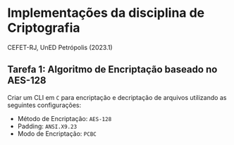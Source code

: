 # Implementações da disciplina de Criptografia

CEFET-RJ, UnED Petrópolis (2023.1)

## Tarefa 1: Algoritmo de Encriptação baseado no AES-128

Criar um CLI em `C` para encriptação e decriptação de arquivos utilizando as seguintes configurações:

- Método de Encriptação: `AES-128`
- Padding: `ANSI.X9.23`
- Modo de Encriptação: `PCBC`
